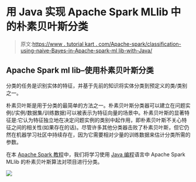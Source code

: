 # 用 Java 实现 Apache Spark MLlib 中的朴素贝叶斯分类

> 原文:[https://www . tutorial kart . com/Apache-spark/classification-using-naive-Bayes-in-Apache-spark-ml lib-with-Java/](https://www.tutorialkart.com/apache-spark/classification-using-naive-bayes-in-apache-spark-mllib-with-java/)

## Apache Spark ml lib–使用朴素贝叶斯分类

分类的任务是识别实体的特征，并基于先前的知识将实体分类到预定义的类/类别之一。

朴素贝叶斯是用于分类的最简单的方法之一。朴素贝叶斯分类器可以建立在问题实例(/实例/数据集/训练数据)可以被表示为特征向量的场景中。朴素贝叶斯的显著特征是:它认为特征独立地在决定问题实例的类别中起作用，即朴素贝叶斯不关心特征之间的相关性(如果存在的话)。尽管许多其他分类器击败了朴素贝叶斯，但它仍然在机器学习社区中持续存在，因为它需要相对少量的训练数据来估计分类所需的参数。

在本 [Apache Spark 教程](https://www.tutorialkart.com/apache-spark-tutorial/)中，我们将学习使用 [Java 编程](https://www.tutorialkart.com/java/)语言中 Apache Spark MLlib 的朴素贝叶斯算法对项目进行分类。

[![](../Images/925da31b32d6bc3827932f6c8afb11bb.png)](https://www.tutorialkart.com/)